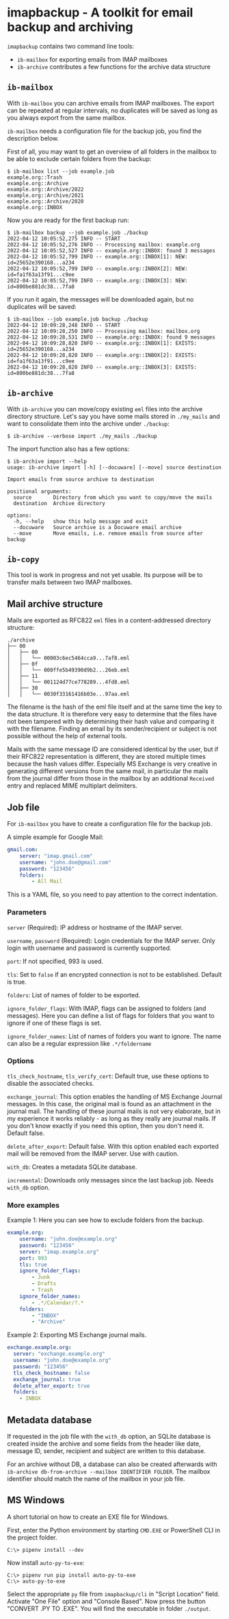 # imapbackup - A toolkit for email backup and archiving

`imapbackup` contains two command line tools:

* `ib-mailbox` for exporting emails from IMAP mailboxes
* `ib-archive` contributes a few functions for the archive data structure

## `ib-mailbox`

With `ib-mailbox` you can archive emails from IMAP mailboxes. The export can
be repeated at regular intervals, no duplicates will be saved as long as you
always export from the same mailbox.

`ib-mailbox` needs a configuration file for the backup job, you find the
description below.

First of all, you may want to get an overview of all folders in the mailbox to
be able to exclude certain folders from the backup:

```console
$ ib-mailbox list --job example.job
example.org::Trash
example.org::Archive
example.org::Archive/2022
example.org::Archive/2021
example.org::Archive/2020
example.org::INBOX
```

Now you are ready for the first backup run:

```console
$ ib-mailbox backup --job example.job ./backup
2022-04-12 10:05:52,275 INFO -- START
2022-04-12 10:05:52,276 INFO -- Processing mailbox: example.org
2022-04-12 10:05:52,527 INFO -- example.org::INBOX: found 3 messages
2022-04-12 10:05:52,799 INFO -- example.org::INBOX[1]: NEW: id=25652e390168...a234
2022-04-12 10:05:52,799 INFO -- example.org::INBOX[2]: NEW: id=fa1f63a13f91...c9ee
2022-04-12 10:05:52,799 INFO -- example.org::INBOX[3]: NEW: id=800be881dc38...7fa8
```

If you run it again, the messages will be downloaded again, but no duplicates
will be saved:

```console
$ ib-mailbox --job example.job backup ./backup
2022-04-12 10:09:28,248 INFO -- START
2022-04-12 10:09:28,250 INFO -- Processing mailbox: mailbox.org
2022-04-12 10:09:28,531 INFO -- example.org::INBOX: found 9 messages
2022-04-12 10:09:28,820 INFO -- example.org::INBOX[1]: EXISTS: id=25652e390168...a234
2022-04-12 10:09:28,820 INFO -- example.org::INBOX[2]: EXISTS: id=fa1f63a13f91...c9ee
2022-04-12 10:09:28,820 INFO -- example.org::INBOX[3]: EXISTS: id=800be881dc38...7fa8
```

## `ib-archive`

With `ib-archive` you can move/copy existing `eml` files into the archive
directory structure. Let's say you have some mails stored in `./my_mails` and
want to consolidate them into the archive under `./backup`:

```console
$ ib-archive --verbose import ./my_mails ./backup
```

The import function also has a few options:

```console
$ ib-archive import --help
usage: ib-archive import [-h] [--docuware] [--move] source destination

Import emails from source archive to destination

positional arguments:
  source       Directory from which you want to copy/move the mails
  destination  Archive directory

options:
  -h, --help   show this help message and exit
  --docuware   Source archive is a Docuware email archive
  --move       Move emails, i.e. remove emails from source after backup
```


## `ib-copy`

This tool is work in progress and not yet usable. Its purpose will be to
transfer mails between two IMAP mailboxes.


## Mail archive structure

Mails are exported as RFC822 `eml` files in a content-addressed directory
structure:

```
./archive
├── 00
│   ├── 00
│   │   └── 00003c6ec5464cca9...7af8.eml
│   ├── 0f
│   │   └── 000ffe5b49390d9b2...26eb.eml
│   ├── 11
│   │   └── 001124d77ce778289...4fd8.eml
│   ├── 30
│   │   └── 0030f33161416b03e...97aa.eml
```

The filename is the hash of the eml file itself and at the same time the key
to the data structure. It is therefore very easy to determine that the files
have not been tampered with by determining their hash value and comparing it
with the filename. Finding an email by its sender/recipient or subject is not
possible without the help of external tools.

Mails with the same message ID are considered identical by the user, but if
their RFC822 representation is different, they are stored multiple times
because the hash values differ. Especially MS Exchange is very creative in
generating different versions from the same mail, in particular the mails from
the journal differ from those in the mailbox by an additional `Received` entry
and replaced MIME multiplart delimiters.


## Job file

For `ib-mailbox` you have to create a configuration file for the backup job.

A simple example for Google Mail:

```yaml
gmail.com:
    server: "imap.gmail.com"
    username: "john.doe@gmail.com"
    password: "123456"
    folders:
        - All Mail
```

This is a YAML file, so you need to pay attention to the correct indentation.

### Parameters

`server` (Required): IP address or hostname of the IMAP server.

`username`, `password` (Required): Login credentials for the IMAP server. Only
login with username and password is currently supported.

`port`: If not specified, 993 is used.

`tls`: Set to `false` if an encrypted connection is not to be established.
Default is true.

`folders`: List of names of folder to be exported.

`ignore_folder_flags`: With IMAP, flags can be assigned to folders (and
messages). Here you can define a list of flags for folders that you want to
ignore if one of these flags is set.

`ignore_folder_names`: List of names of folders you want to ignore. The name
can also be a regular expression like `.*/foldername`


### Options

`tls_check_hostname`, `tls_verify_cert`: Default true, use these options to
disable the associated checks.

`exchange_journal`: This option enables the handling of MS Exchange Journal
messages. In this case, the original mail is found as an attachment in the
journal mail. The handling of these journal mails is not very elaborate, but
in my experience it works reliably - as long as they really are journal mails.
If you don't know exactly if you need this option, then you don't need it.
Default false.

`delete_after_export`: Default false. With this option enabled each exported
mail will be removed from the IMAP server. Use with caution.

`with_db`: Creates a metadata SQLite database.

`incremental`: Downloads only messages since the last backup job. Needs
`with_db` option.


### More examples

Example 1: Here you can see how to exclude folders from the backup.

```yaml
example.org:
    username: "john.doe@example.org"
    password: "123456"
    server: "imap.example.org"
    port: 993
    tls: true
    ignore_folder_flags:
        - Junk
        - Drafts
        - Trash
    ignore_folder_names:
        - .*/Calendar/?.*
    folders:
        - "INBOX"
        - "Archive"
```

Example 2: Exporting MS Exchange journal mails.

```yaml
exchange.example.org:
  server: "exchange.example.org"
  username: "john.doe@example.org"
  password: "123456"
  tls_check_hostname: false
  exchange_journal: true
  delete_after_export: true
  folders:
    - INBOX
```


## Metadata database

If requested in the job file with the `with_db` option, an SQLite database is
created inside the archive and some fields from the header like date, message
ID, sender, recipient and subject are written to this database.

For an archive without DB, a database can also be created afterwards with
`ib-archive db-from-archive --mailbox IDENTIFIER FOLDER`. The mailbox
identifier should match the name of the mailbox in your job file.


## MS Windows

A short tutorial on how to create an EXE file for Windows.

First, enter the Python environment by starting `CMD.EXE` or PowerShell CLI in
the project folder.

```console
C:\> pipenv install --dev
```

Now install `auto-py-to-exe`:

```console
C:\> pipenv run pip install auto-py-to-exe
C:\> auto-py-to-exe
```

Select the appropriate `py` file from `imapbackup/cli` in "Script Location"
field. Activate "One File" option and "Console Based". Now press the button
"CONVERT .PY TO .EXE". You will find the executable in folder `./output`.

